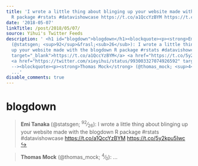 ```yaml
---
title: 'I wrote a little thing about blinging up your website made with the blogdown
  R package #rstats #datavishowcase https://t.co/a1QccYzBYM https://t.co/5y2kpu5Iwc'
date: '2018-05-07'
linkTitle: /post/2018/05/07/
source: Yihui's Twitter Feeds
description: ' <h1 id="blogdown">blogdown</h1><blockquote><p><strong>Emi Tanaka </strong>
  (@statsgen; <sup>92</sup>&frasl;<sub>26</sub>): I wrote a little thing about blinging
  up your website made with the blogdown R package #rstats #datavishowcase <a href="https://t.co/a1QccYzBYM"
  target="_blank">https://t.co/a1QccYzBYM</a> <a href="https://t.co/5y2kpu5Iwc" target="_blank">https://t.co/5y2kpu5Iwc</a>
  <a href="https://twitter.com/xieyihui/status/993003327074926592" target="_blank">&#8618;</a></p></blockquote><!--
  --><blockquote><p><strong>Thomas Mock</strong> (@thomas_mock; <sup>4</sup>&frasl;<sub>0</sub>):
  ...'
disable_comments: true
---
```

 <h1 id="blogdown">blogdown</h1><blockquote><p><strong>Emi Tanaka </strong> (@statsgen; <sup>92</sup>&frasl;<sub>26</sub>): I wrote a little thing about blinging up your website made with the blogdown R package #rstats #datavishowcase <a href="https://t.co/a1QccYzBYM" target="_blank">https://t.co/a1QccYzBYM</a> <a href="https://t.co/5y2kpu5Iwc" target="_blank">https://t.co/5y2kpu5Iwc</a> <a href="https://twitter.com/xieyihui/status/993003327074926592" target="_blank">&#8618;</a></p></blockquote><!-- --><blockquote><p><strong>Thomas Mock</strong> (@thomas_mock; <sup>4</sup>&frasl;<sub>0</sub>): ...